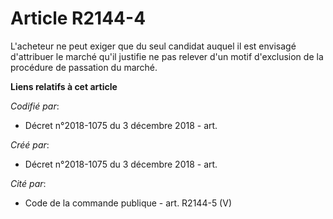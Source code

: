 # Article R2144-4

L'acheteur ne peut exiger que du seul candidat auquel il est envisagé d'attribuer le marché qu'il justifie ne pas relever
d'un motif d'exclusion de la procédure de passation du marché.

**Liens relatifs à cet article**

_Codifié par_:

  - Décret n°2018-1075 du 3 décembre 2018 - art.

_Créé par_:

  - Décret n°2018-1075 du 3 décembre 2018 - art.

_Cité par_:

  - Code de la commande publique - art. R2144-5 (V)
